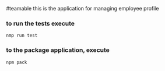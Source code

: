 #teamable
this is the application for managing employee profile

### to run the tests execute


    nmp run test

### to the package application, execute

    npm pack